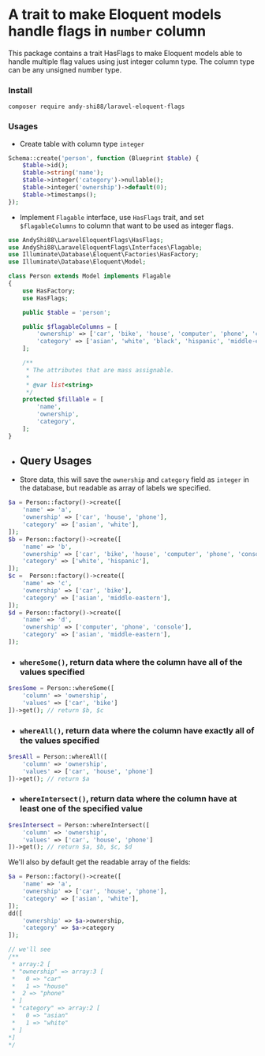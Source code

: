 # A trait to make Eloquent models handle flags in `number` column

This package contains a trait HasFlags to make Eloquent models able to handle multiple flag values using just integer column type. The column type can be any unsigned number type.

### Install

```
composer require andy-shi88/laravel-eloquent-flags
```

### Usages

- Create table with column type `integer`
```php
Schema::create('person', function (Blueprint $table) {
    $table->id();
    $table->string('name');
    $table->integer('category')->nullable();
    $table->integer('ownership')->default(0);
    $table->timestamps();
});
```

- Implement `Flagable` interface, use `HasFlags` trait, and set `$flagableColumns` to column that want to be used as integer flags.
```php
use AndyShi88\LaravelEloquentFlags\HasFlags;
use AndyShi88\LaravelEloquentFlags\Interfaces\Flagable;
use Illuminate\Database\Eloquent\Factories\HasFactory;
use Illuminate\Database\Eloquent\Model;

class Person extends Model implements Flagable
{
    use HasFactory;
    use HasFlags;

    public $table = 'person';

    public $flagableColumns = [
        'ownership' => ['car', 'bike', 'house', 'computer', 'phone', 'console'],
        'category' => ['asian', 'white', 'black', 'hispanic', 'middle-eastern'],
    ];

    /**
     * The attributes that are mass assignable.
     *
     * @var list<string>
     */
    protected $fillable = [
        'name',
        'ownership',
        'category',
    ];
}
```

- ## Query Usages

- Store data, this will save the `ownership` and `category` field as `integer` in the database, but readable as array of labels we specified.

```php
$a = Person::factory()->create([
    'name' => 'a',
    'ownership' => ['car', 'house', 'phone'],
    'category' => ['asian', 'white'],
]);
$b = Person::factory()->create([
    'name' => 'b',
    'ownership' => ['car', 'bike', 'house', 'computer', 'phone', 'console'],
    'category' => ['white', 'hispanic'],
]);
$c =  Person::factory()->create([
    'name' => 'c',
    'ownership' => ['car', 'bike'],
    'category' => ['asian', 'middle-eastern'],
]);
$d = Person::factory()->create([
    'name' => 'd',
    'ownership' => ['computer', 'phone', 'console'],
    'category' => ['asian', 'middle-eastern'],
]);
```

- ### `whereSome()`, return data where the column have all of the values specified
```php
$resSome = Person::whereSome([
    'column' => 'ownership',
    'values' => ['car', 'bike']
])->get(); // return $b, $c
```

- ### `whereAll()`, return data where the column have exactly all of the values specified
```php
$resAll = Person::whereAll([
    'column' => 'ownership',
    'values' => ['car', 'house', 'phone']
])->get(); // return $a
```

- ### `whereIntersect()`, return data where the column have at least one of the specified value
```php
$resIntersect = Person::whereIntersect([
    'column' => 'ownership',
    'values' => ['car', 'house', 'phone']
])->get(); // return $a, $b, $c, $d
```

We'll also by default get the readable array of the fields:
```php
$a = Person::factory()->create([
    'name' => 'a',
    'ownership' => ['car', 'house', 'phone'],
    'category' => ['asian', 'white'],
]);
dd([
    'ownership' => $a->ownership,
    'category' => $a->category
]);

// we'll see
/**
 * array:2 [
 * "ownership" => array:3 [
 *   0 => "car"
 *   1 => "house"
 *  2 => "phone"
 * ]
 * "category" => array:2 [
 *   0 => "asian"
 *   1 => "white"
 * ]
*]
*/
```